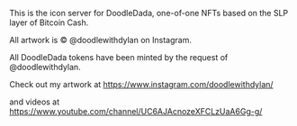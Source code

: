 This is the icon server for DoodleDada, one-of-one NFTs based on the SLP layer of Bitcoin Cash.

All artwork is © @doodlewithdylan on Instagram.

All DoodleDada tokens have been minted by the request of @doodlewithdylan.

Check out my artwork at https://www.instagram.com/doodlewithdylan/ 

and videos at https://www.youtube.com/channel/UC6AJAcnozeXFCLzUaA6Gg-g/

